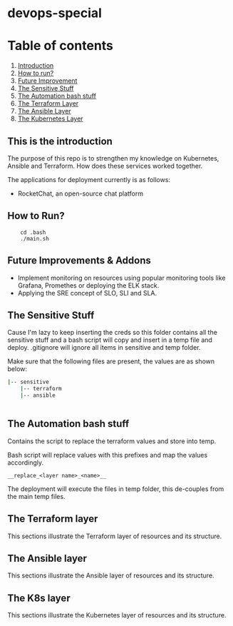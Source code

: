 # devops-special

# Table of contents
1. [Introduction](#introduction)
1. [How to run?](#running)
2. [Future Improvement](#future_improvement)
3. [The Sensitive Stuff](#sensitive_layer)
3. [The Automation bash stuff](#bash_layer)
3. [The Terraform Layer](#terraform_layer)
3. [The Ansible Layer](#ansible_layer)
3. [The Kubernetes Layer](#kube_layer)

## This is the introduction <a name="introduction"></a>
The purpose of this repo is to strengthen my knowledge on Kubernetes, Ansible and Terraform. How does these services worked together. 

The applications for deployment currently is as follows:
- RocketChat, an open-source chat platform

## How to Run? <a name="running"></a>
```
    cd .bash
    ./main.sh
```

## Future Improvements & Addons <a name="future_improvement"></a>
- Implement monitoring on resources using popular monitoring tools like Grafana, Promethes or deploying the ELK stack.
- Applying the SRE concept of SLO, SLI and SLA.

## The Sensitive Stuff <a name="sensitive_layer"></a>
Cause I'm lazy to keep inserting the creds so this folder contains all the sensitive stuff and a bash script will copy and insert in a temp file and deploy. .gitignore will ignore all items in sensitive and temp folder.

Make sure that the following files are present, the values are as shown below:
```bash
|-- sensitive
    |-- terraform
    |-- ansible
```

```yaml

```

## The Automation bash stuff <a name="bash_layer"></a>
Contains the script to replace the terraform values and store into temp. 

Bash script will replace values with this prefixes and map the values accordingly.

```__replace_<layer name>_<name>__```

The deployment will execute the files in temp folder, this de-couples from the main temp files.

## The Terraform layer <a name="terraform_layer"></a>
This sections illustrate the Terraform layer of resources and its structure.

## The Ansible layer <a name="ansible_layer"></a>
This sections illustrate the Ansible layer of resources and its structure.

## The K8s layer <a name="kube_layer"></a>
This sections illustrate the Kubernetes layer of resources and its structure.
